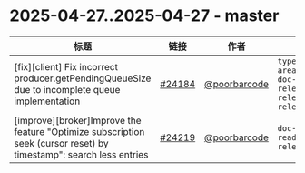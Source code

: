 # 2025-04-27..2025-04-27 - master
| 标题 | 链接 | 作者 | 标签 |
| - | :--: | :--: | - |
| [fix][client] Fix incorrect producer.getPendingQueueSize due to incomplete queue implementation | [#24184](https://github.com/apache/pulsar/pull/24184) | [@poorbarcode](https://github.com/poorbarcode) | `type/bug` `area/client` `doc-not-needed` `release/3.0.12` `release/3.3.7` `release/4.0.5`  | 
| [improve][broker]Improve the feature "Optimize subscription seek (cursor reset) by timestamp": search less entries | [#24219](https://github.com/apache/pulsar/pull/24219) | [@poorbarcode](https://github.com/poorbarcode) | `doc-not-needed` `ready-to-test` `release/4.0.5`  | 

